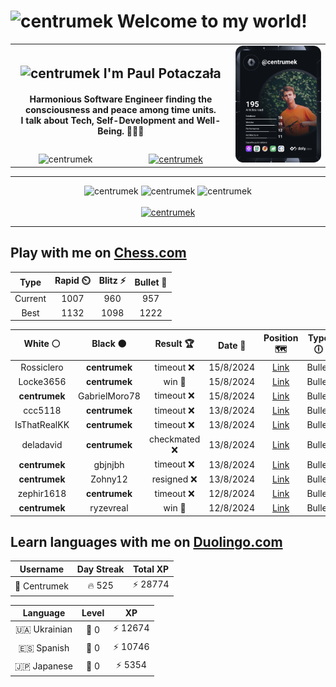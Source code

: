 <h1>
  <img
    src="https://emojis.slackmojis.com/emojis/images/1531849430/4246/blob-sunglasses.gif"
    width="30"
    alt="centrumek"
  />
  Welcome to my world!
</h1>

<table>
  <tbody>
    <tr>
      <td align="center" width="70%" colspan="2">
        <h2>
          <img
            src="https://raw.githubusercontent.com/MartinHeinz/MartinHeinz/master/wave.gif"
            width="30px"
            alt="centrumek"
          />
          I'm Paul Potaczała
        </h2>
        <h4>
          Harmonious Software Engineer finding the consciousness and peace among time units.
          <br/>
          I talk about Tech, Self-Development and Well-Being. 🌿🧘🚀
        </h4>
      </td>
      <td width="30%" rowspan="2">
        <a href="https://app.daily.dev/centrumek">
          <img
            src="./devcard.svg"
            alt="centrumek"
          />
        </a>
      </td>
    </tr>
    <tr align="center">
      <td>
        <img
          src="https://komarev.com/ghpvc/?username=centrumek&label=visitors&color=0e75b6&style=flat"
          alt="centrumek"
        >
      </td>
      <td>
        <a href="https://stackoverflow.com/users/14496012/centrumek">
          <img
            src="https://stackoverflow.com/users/flair/14496012.png?theme=dark"
            alt="centrumek"
          >
        </a>
      </td>
    </tr>
  </tbody>
</table>

---
<div align="center">
  <img 
    src="https://github-readme-stats.vercel.app/api?username=centrumek&show_icons=true&count_private=true&theme=dark&hide_border=true&hide=issues,contribs&bg_color=00000000"
    alt="centrumek"
  />
  <img
    src="https://github-readme-stats.vercel.app/api/top-langs/?username=centrumek&layout=compact&hide_border=true&theme=dark&bg_color=00000000&langs_count=6&exclude_repo=air-statistic-app"
    alt="centrumek"
  />
  <img 
    src="https://github-readme-streak-stats.herokuapp.com?user=centrumek&theme=dark&hide_border=true&background=FFFFFF00"
    alt="centrumek"
  />
  <br/>
  <br/>
  <a href="https://www.buymeacoffee.com/centrumek">
    <img
      src="https://cdn.buymeacoffee.com/buttons/v2/default-orange.png"
      height="50"
      width="210"
      alt="centrumek"
    />
  </a>
</div>

---

## Play with me on [Chess.com](https://www.chess.com/member/centrumek)

<div align="center">
<!--START_SECTION:chessStats-->
<!-- Automatically generated with https://github.com/Balastrong/chess-stats-action -->

| Type | Rapid ⏲️ | Blitz ⚡ | Bullet 🔫 |
|:---:|:---:|:---:|:---:|
| Current | 1007 | 960 | 957 |
| Best | 1132 | 1098 | 1222 |

| White ⚪ | Black ⚫ | Result 🏆 | Date 📅 | Position 🗺️ | Type 🕕 |
|:---:|:---:|:---:|:---:|:---:|:---:|
| Rossiclero | **centrumek** | timeout ❌ | 15/8/2024 | <a href="http://www.ee.unb.ca/cgi-bin/tervo/fen.pl?select=8/6k1/6p1/3p2K1/2bP1P2/2R4P/8/8 b - f3">Link</a> | Bullet |
| Locke3656 | **centrumek** | win 🥇 | 15/8/2024 | <a href="http://www.ee.unb.ca/cgi-bin/tervo/fen.pl?select=r3kb1r/p4p1p/1p2P1p1/2qP4/4p1b1/2Q5/PP5P/RNB2RK1 w kq -">Link</a> | Bullet |
| **centrumek** | GabrielMoro78 | timeout ❌ | 15/8/2024 | <a href="http://www.ee.unb.ca/cgi-bin/tervo/fen.pl?select=8/ppb4k/2p3pP/2Pp4/PP4K1/4rp2/8/8 w - -">Link</a> | Bullet |
| ccc5118 | **centrumek** | timeout ❌ | 13/8/2024 | <a href="http://www.ee.unb.ca/cgi-bin/tervo/fen.pl?select=r2r4/8/pk1qp3/1p2N1Q1/2pB4/2P2B1P/5PP1/R4RK1 b - -">Link</a> | Bullet |
| IsThatRealKK | **centrumek** | timeout ❌ | 13/8/2024 | <a href="http://www.ee.unb.ca/cgi-bin/tervo/fen.pl?select=8/8/1pk3K1/3p4/3Q4/8/PPP2PP1/8 b - -">Link</a> | Bullet |
| deladavid | **centrumek** | checkmated ❌ | 13/8/2024 | <a href="http://www.ee.unb.ca/cgi-bin/tervo/fen.pl?select=3rk1r1/p4Q2/8/6N1/6pP/1P2P1P1/P1q2PB1/4R1K1 b - -">Link</a> | Bullet |
| **centrumek** | gbjnjbh | timeout ❌ | 13/8/2024 | <a href="http://www.ee.unb.ca/cgi-bin/tervo/fen.pl?select=2r3k1/2b3pp/2Pn1p2/2K5/3P2P1/3B4/8/8 w - -">Link</a> | Bullet |
| **centrumek** | Zohny12 | resigned ❌ | 13/8/2024 | <a href="http://www.ee.unb.ca/cgi-bin/tervo/fen.pl?select=8/1b4r1/4k3/8/3K4/8/7p/8 w - -">Link</a> | Bullet |
| zephir1618 | **centrumek** | timeout ❌ | 12/8/2024 | <a href="http://www.ee.unb.ca/cgi-bin/tervo/fen.pl?select=4r3/2k3p1/2p3p1/2Q5/8/4R3/PP3PPP/6K1 b - -">Link</a> | Bullet |
| **centrumek** | ryzevreal | win 🥇 | 12/8/2024 | <a href="http://www.ee.unb.ca/cgi-bin/tervo/fen.pl?select=4k3/R5R1/7p/1p6/6b1/P1KP2P1/7r/8 b - -">Link</a> | Bullet |

<!--END_SECTION:chessStats-->
</div>

## Learn languages with me on [Duolingo.com](https://www.duolingo.com/profile/Centrumek)

<div align="center">
<!--START_SECTION:duolingoStats-->
<!-- Automatically generated with https://github.com/centrumek/duolingo-readme-stats-->

| Username | Day Streak | Total XP |
|:---:|:---:|:---:|
| 👤 Centrumek | 🔥 525 | ⚡ 28774 |

| Language | Level | XP |
|:---:|:---:|:---:|
| 🇺🇦 Ukrainian | 👑 0 | ⚡ 12674 |
| 🇪🇸 Spanish | 👑 0 | ⚡ 10746 |
| 🇯🇵 Japanese | 👑 0 | ⚡ 5354 |

<!--END_SECTION:duolingoStats-->
</div>
<!--
**centrumek/centrumek** is a ✨ _special_ ✨ repository because its `README.md` (this file) appears on your GitHub profile.

Here are some ideas to get you started:

- 🔭 I’m currently working on ...
- 🌱 I’m currently learning ...
- 👯 I’m looking to collaborate on ...
- 🤔 I’m looking for help with ...
- 💬 Ask me about ...
- 📫 How to reach me: ...
- 😄 Pronouns: ...
- ⚡ Fun fact: ...
-->
